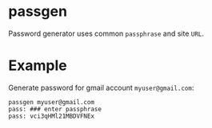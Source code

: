 # passgen
Password generator uses common `passphrase` and site `URL`.

# Example
Generate password for gmail account `myuser@gmail.com`:
```
passgen myuser@gmail.com
pass: ### enter passphrase
pass: vci3qHMl21MBDVFNEx
```
